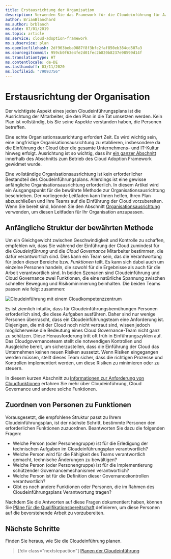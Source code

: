 ```yaml
---
title: Erstausrichtung der Organisation
description: Verwenden Sie das Framework für die Cloudeinführung für Azure, um zu erfahren, wie Sie Ihre Erstausrichtung der Organisation durchführen und Ihre Teams auf die Cloudeinführung vorbereiten.
author: BrianBlanchard
ms.author: brblanch
ms.date: 07/01/2019
ms.topic: article
ms.service: cloud-adoption-framework
ms.subservice: plan
ms.openlocfilehash: 2df963beba9087f8f3bfc2faf850eb384cd507a3
ms.sourcegitcommit: 959cb0f63e4fe2d01fec2b820b8237e98599d14f
ms.translationtype: HT
ms.contentlocale: de-DE
ms.lasthandoff: 03/11/2020
ms.locfileid: "79093756"
---
```

# <a name="initial-organization-alignment"></a>Erstausrichtung der Organisation

Der wichtigste Aspekt eines jeden Cloudeinführungsplans ist die Ausrichtung der Mitarbeiter, die den Plan in die Tat umsetzen werden. Kein Plan ist vollständig, bis Sie seine Aspekte verstanden haben, die Personen betreffen.

Eine echte Organisationsausrichtung erfordert Zeit. Es wird wichtig sein, eine langfristige Organisationsausrichtung zu etablieren, insbesondere da die Einführung der Cloud über die gesamte Unternehmens- und IT-Kultur hinweg erfolgt. Ausrichtung ist so wichtig, dass ihr [ein ganzer Abschnitt](../organize/index.md) innerhalb des Abschnitts zum Betrieb des Cloud Adoption Framework gewidmet wurde.

Eine vollständige Organisationsausrichtung ist kein erforderlicher Bestandteil des Cloudeinführungsplans. Allerdings ist eine gewisse anfängliche Organisationsausrichtung erforderlich. In diesem Artikel wird ein Ausgangspunkt für die bewährte Methode zur Organisationsausrichtung beschrieben. Der vorliegende Leitfaden kann Ihnen helfen, Ihren Plan abzuschließen und Ihre Teams auf die Einführung der Cloud vorzubereiten. Wenn Sie bereit sind, können Sie den Abschnitt [Organisationsausrichtung](../organize/index.md) verwenden, um diesen Leitfaden für Ihr Organisation anzupassen.

## <a name="initial-best-practice-structure"></a>Anfängliche Struktur der bewährten Methode

Um ein Gleichgewicht zwischen Geschwindigkeit und Kontrolle zu schaffen, empfehlen wir, dass Sie während der Einführung der Cloud zumindest für die *Cloudeinführung* und die *Cloud Governance* Mitarbeiter bestimmen, die dafür verantwortlich sind. Dies kann ein Team sein, das die Verantwortung für jeden dieser Bereiche bzw. *Funktionen* teilt. Es kann sich dabei auch um einzelne Personen handeln, die sowohl für die Ergebnisse als auch für die Arbeit verantwortlich sind. In beiden Szenarien sind Cloudeinführung und Cloud Governance zwei Funktionen, die eine natürliche Spannung zwischen schneller Bewegung und Risikominimierung beinhalten. Die beiden Teams passen wie folgt zusammen:

![Cloudeinführung mit einem Cloudkompetenzzentrum](../_images/ready/org-ready-best-practice.png)

Es ist ziemlich intuitiv, dass für Cloudeinführungsbemühungen Personen erforderlich sind, die diese Aufgaben ausführen. Daher sind nur wenige Personen überrascht, dass ein Cloudeinführungsteam eine Anforderung ist. Diejenigen, die mit der Cloud noch nicht vertraut sind, wissen jedoch möglicherweise die Bedeutung eines Cloud Governance-Team nicht ganz zu schätzen. Diese Herausforderung tritt oft früh in Einführungszyklen auf. Das Cloudgovernanceteam stellt die notwendigen Kontrollen und Ausgleiche bereit, um sicherzustellen, dass die Einführung der Cloud das Unternehmen keinen neuen Risiken aussetzt. Wenn Risiken eingegangen werden müssen, stellt dieses Team sicher, dass die richtigen Prozesse und Kontrollen implementiert werden, um diese Risiken zu minimieren oder zu steuern.

In diesem kurzen Abschnitt zu [Informationen zur Anforderung von Cloudfunktionen](../organize/index.md?#understand-required-cloud-capabilities) erfahren Sie mehr über Cloudeinführung, Cloud Governance und andere solche Funktionen.

## <a name="map-people-to-capabilities"></a>Zuordnen von Personen zu Funktionen

Vorausgesetzt, die empfohlene Struktur passt zu Ihrem Cloudeinführungsplan, ist der nächste Schritt, bestimmte Personen den erforderlichen Funktionen zuzuordnen. Beantworten Sie dazu die folgenden Fragen:

- Welche Person (oder Personengruppe) ist für die Erledigung der technischen Aufgaben im Cloudeinführungsplan verantwortlich?
- Welche Person wird für die Fähigkeit des Teams verantwortlich gemacht, technische Änderungen zu bewältigen?
- Welche Person (oder Personengruppe) ist für die Implementierung schützender Governancemechanismen verantwortlich?
- Welche Person ist für die Definition dieser Governancekontrollen verantwortlich?
- Gibt es noch andere Funktionen oder Personen, die im Rahmen des Cloudeinführungsplans Verantwortung tragen?

Nachdem Sie die Antworten auf diese Fragen dokumentiert haben, können Sie [Pläne für die Qualifikationsbereitschaft](./adapt-roles-skills-processes.md) definieren, um diese Personen auf die bevorstehende Arbeit zu vorzubereiten.

## <a name="next-steps"></a>Nächste Schritte

Finden Sie heraus, wie Sie die Cloudeinführung planen.

> [!div class="nextstepaction"]
> [Planen der Cloudeinführung](./plan-intro.md)
